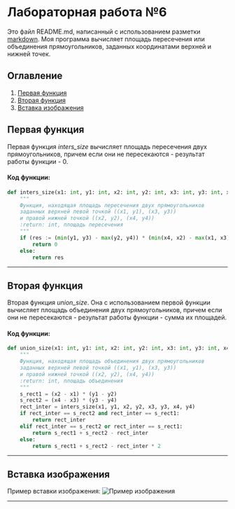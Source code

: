 # Лабораторная работа №6
Это файл README.md, написанный с использованием разметки 
[markdown](https://ru.wikipedia.org/wiki/Markdown).
Моя программа вычисляет площадь пересечения или объединения прямоугольников, 
заданных координатами верхней и нижней точек.

## Оглавление

1. [Первая функция](#Первая-функция)
2. [Вторая функция](#Вторая-функция)
3. [Вставка изображения](#Вставка-изображения)

## Первая функция
Первая функция *inters_size* вычисляет площадь пересечения двух прямоугольников, 
причем если они не пересекаются - результат работы функции - 0.<br>
#### Код функции:
```python
def inters_size(x1: int, y1: int, x2: int, y2: int, x3: int, y3: int, x4: int, y4: int) -> int:
    """
    Функция, находящая площадь пересечения двух прямоугольников
    заданных верхней левой точкой ((x1, y1), (x3, y3))
    и правой нижней точкой ((x2, y2), (x4, y4))
    :return: int, площадь пересечения
    """
    if (res := (min(y1, y3) - max(y2, y4)) * (min(x4, x2) - max(x1, x3))) < 0:
        return 0
    else:
        return res
```
____
## Вторая функция
Вторая функция *union_size*. Она с использованием первой функции 
вычисляет площадь объединения двух прямоугольников, 
причем если они не пересекаются - результат работы функции - сумма их площадей.<br>
#### Код функции:
```python
def union_size(x1: int, y1: int, x2: int, y2: int, x3: int, y3: int, x4: int, y4: int) -> int:
    """
    Функция, находящая площадь объединения двух прямоугольников
    заданных верхней левой точкой ((x1, y1), (x3, y3))
    и правой нижней точкой ((x2, y2), (x4, y4))
    :return: int, площадь объединения
    """
    s_rect1 = (x2 - x1) * (y1 - y2)
    s_rect2 = (x4 - x3) * (y3 - y4)
    rect_inter = inters_size(x1, y1, x2, y2, x3, y3, x4, y4)
    if rect_inter == s_rect2 and rect_inter == s_rect1:
        return rect_inter
    elif rect_inter == s_rect2 or rect_inter == s_rect1:
        return s_rect1 + s_rect2 - rect_inter
    else:
        return s_rect1 + s_rect2 - rect_inter * 2
```
____
## Вставка изображения
Пример вставки изображения:
![Пример изображения](https://i.ibb.co/xX0Kmz1/3d11038e9ab308a0f84f08c1ef2f9919.jpg)
____

